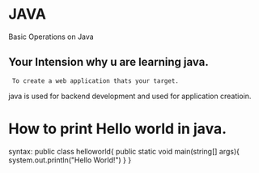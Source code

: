 # JAVA
Basic Operations on Java

## Your Intension why u are learning java.
     To create a web application thats your target.
  
java is used for backend development and used for application creatioin.

# How to print Hello world in java.
syntax:
          public class helloworld{
          public static void main(string[] args){
          system.out.println("Hello World!")
          }
         }

